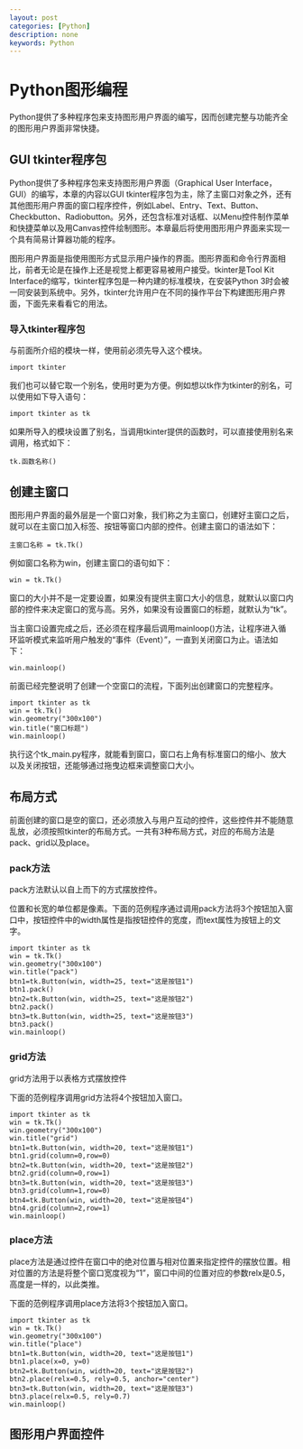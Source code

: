 ```yaml
---
layout: post
categories: [Python]
description: none
keywords: Python
---
```

# Python图形编程
Python提供了多种程序包来支持图形用户界面的编写，因而创建完整与功能齐全的图形用户界面非常快捷。

## GUI tkinter程序包
Python提供了多种程序包来支持图形用户界面（Graphical User Interface，GUI）的编写，本章的内容以GUI tkinter程序包为主，除了主窗口对象之外，还有其他图形用户界面的窗口程序控件，例如Label、Entry、Text、Button、Checkbutton、Radiobutton。另外，还包含标准对话框、以Menu控件制作菜单和快捷菜单以及用Canvas控件绘制图形。本章最后将使用图形用户界面来实现一个具有简易计算器功能的程序。

图形用户界面是指使用图形方式显示用户操作的界面。图形界面和命令行界面相比，前者无论是在操作上还是视觉上都更容易被用户接受。tkinter是Tool Kit Interface的缩写，tkinter程序包是一种内建的标准模块，在安装Python 3时会被一同安装到系统中。另外，tkinter允许用户在不同的操作平台下构建图形用户界面，下面先来看看它的用法。

### 导入tkinter程序包
与前面所介绍的模块一样，使用前必须先导入这个模块。
```
import tkinter
```
我们也可以替它取一个别名，使用时更为方便。例如想以tk作为tkinter的别名，可以使用如下导入语句：
```
import tkinter as tk
```
如果所导入的模块设置了别名，当调用tkinter提供的函数时，可以直接使用别名来调用，格式如下：
```
tk.函数名称()
```

## 创建主窗口
图形用户界面的最外层是一个窗口对象，我们称之为主窗口，创建好主窗口之后，就可以在主窗口加入标签、按钮等窗口内部的控件。创建主窗口的语法如下：
```
主窗口名称 = tk.Tk()
```
例如窗口名称为win，创建主窗口的语句如下：
```
win = tk.Tk()
```

窗口的大小并不是一定要设置，如果没有提供主窗口大小的信息，就默认以窗口内部的控件来决定窗口的宽与高。另外，如果没有设置窗口的标题，就默认为“tk”。

当主窗口设置完成之后，还必须在程序最后调用mainloop()方法，让程序进入循环监听模式来监听用户触发的“事件（Event）”，一直到关闭窗口为止。语法如下：
```
win.mainloop()
```

前面已经完整说明了创建一个空窗口的流程，下面列出创建窗口的完整程序。
```
import tkinter as tk
win = tk.Tk()
win.geometry("300x100")
win.title("窗口标题")
win.mainloop()
```
执行这个tk_main.py程序，就能看到窗口，窗口右上角有标准窗口的缩小、放大以及关闭按钮，还能够通过拖曳边框来调整窗口大小。

## 布局方式
前面创建的窗口是空的窗口，还必须放入与用户互动的控件，这些控件并不能随意乱放，必须按照tkinter的布局方式。一共有3种布局方式，对应的布局方法是pack、grid以及place。

### pack方法
pack方法默认以自上而下的方式摆放控件。

位置和长宽的单位都是像素。下面的范例程序通过调用pack方法将3个按钮加入窗口中，按钮控件中的width属性是指按钮控件的宽度，而text属性为按钮上的文字。
```
import tkinter as tk
win = tk.Tk()
win.geometry("300x100")
win.title("pack")
btn1=tk.Button(win, width=25, text="这是按钮1")
btn1.pack()
btn2=tk.Button(win, width=25, text="这是按钮2")
btn2.pack()
btn3=tk.Button(win, width=25, text="这是按钮3")
btn3.pack()
win.mainloop()
```

### grid方法
grid方法用于以表格方式摆放控件

下面的范例程序调用grid方法将4个按钮加入窗口。
```
import tkinter as tk
win = tk.Tk()
win.geometry("300x100")
win.title("grid")
btn1=tk.Button(win, width=20, text="这是按钮1")
btn1.grid(column=0,row=0)
btn2=tk.Button(win, width=20, text="这是按钮2")
btn2.grid(column=0,row=1)
btn3=tk.Button(win, width=20, text="这是按钮3")
btn3.grid(column=1,row=0)
btn4=tk.Button(win, width=20, text="这是按钮4")
btn4.grid(column=2,row=1)
win.mainloop()
```

### place方法
place方法是通过控件在窗口中的绝对位置与相对位置来指定控件的摆放位置。相对位置的方法是将整个窗口宽度视为“1”，窗口中间的位置对应的参数relx是0.5，高度是一样的，以此类推。

下面的范例程序调用place方法将3个按钮加入窗口。
```
import tkinter as tk
win = tk.Tk()
win.geometry("300x100")
win.title("place")
btn1=tk.Button(win, width=20, text="这是按钮1")
btn1.place(x=0, y=0)
btn2=tk.Button(win, width=20, text="这是按钮2")
btn2.place(relx=0.5, rely=0.5, anchor="center")
btn3=tk.Button(win, width=20, text="这是按钮3")
btn3.place(relx=0.5, rely=0.7)
win.mainloop()
```

## 图形用户界面控件
































